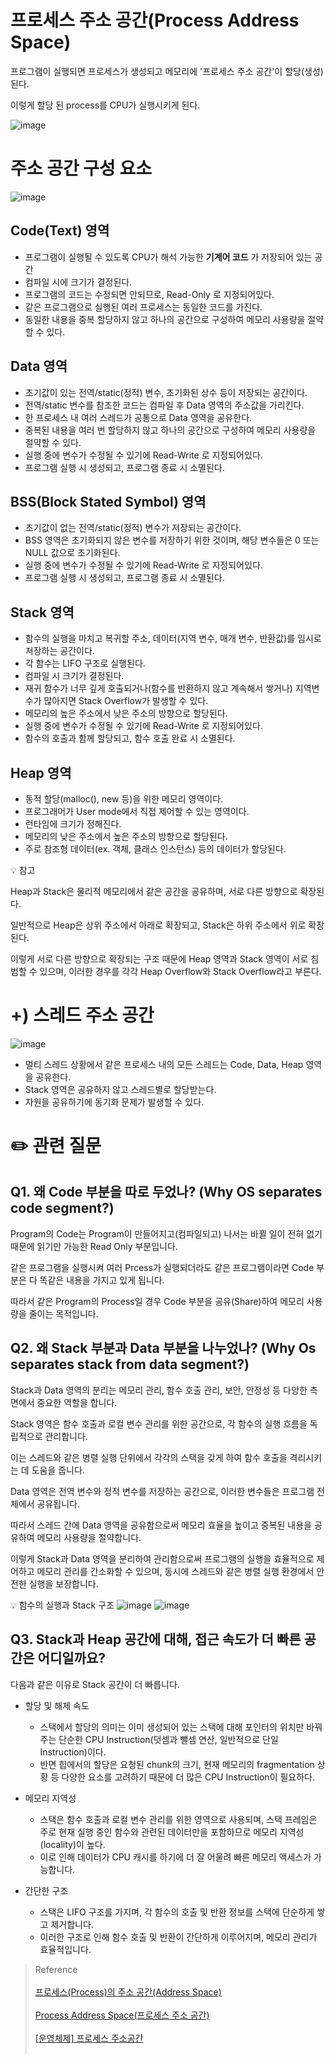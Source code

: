 # 프로세스 주소 공간(Process Address Space)

프로그램이 실행되면 프로세스가 생성되고 메모리에 '프로세스 주소 공간'이 할당(생성) 된다.

이렇게 할당 된 process를 CPU가 실행시키게 된다.

![image](https://github.com/inyoung0215/CS-Study/assets/65496092/b2905bb8-3b84-4412-99d7-6f33a033b7c9)

# 주소 공간 구성 요소 
![image](https://github.com/inyoung0215/CS-Study/assets/65496092/11371d66-15b3-4179-a262-dca5b89a5e07)

## Code(Text) 영역
- 프로그램이 실행될 수 있도록 CPU가 해석 가능한 **기계어 코드** 가 저장되어 있는 공간
- 컴파일 시에 크기가 결정된다.
- 프로그램의 코드는 수정되면 안되므로, Read-Only 로 지정되어있다.
- 같은 프로그램으로 실행된 여러 프로세스는 동일한 코드를 가진다.
- 동일한 내용을 중복 할당하지 않고 하나의 공간으로 구성하여 메모리 사용량을 절약할 수 있다.

## Data 영역
- 초기값이 있는 전역/static(정적) 변수, 초기화된 상수 등이 저장되는 공간이다.
- 전역/static 변수를 참조한 코드는 컴파일 후 Data 영역의 주소값을 가리킨다.
- 한 프로세스 내 여러 스레드가 공통으로 Data 영역을 공유한다.
- 중복된 내용을 여러 번 할당하지 않고 하나의 공간으로 구성하여 메모리 사용량을 절약할 수 있다.
- 실행 중에 변수가 수정될 수 있기에 Read-Write 로 지정되어있다.
- 프로그램 실행 시 생성되고, 프로그램 종료 시 소멸된다.

## BSS(Block Stated Symbol) 영역
- 초기값이 없는 전역/static(정적) 변수가 저장되는 공간이다.
- BSS 영역은 초기화되지 않은 변수를 저장하기 위한 것이며, 해당 변수들은 0 또는 NULL 값으로 초기화된다.
- 실행 중에 변수가 수정될 수 있기에 Read-Write 로 지정되어있다.
- 프로그램 실행 시 생성되고, 프로그램 종료 시 소멸된다.

## Stack 영역
- 함수의 실행을 마치고 복귀할 주소, 데이터(지역 변수, 매개 변수, 반환값)를 임시로 저장하는 공간이다.
- 각 함수는 LIFO 구조로 실행된다.
- 컴파일 시 크기가 결정된다.
- 재귀 함수가 너무 깊게 호출되거나(함수를 반환하지 않고 계속해서 쌓거나) 지역변수가 많아지면 Stack Overflow가 발생할 수 있다.
- 메모리의 높은 주소에서 낮은 주소의 방향으로 할당된다.
- 실행 중에 변수가 수정될 수 있기에 Read-Write 로 지정되어있다.
- 함수의 호출과 함께 할당되고, 함수 호출 완료 시 소멸된다.

## Heap 영역
- 동적 할당(malloc(), new 등)을 위한 메모리 영역이다.
- 프로그래머가 User mode에서 직접 제어할 수 있는 영역이다.
- 런타임에 크기가 정해진다.
- 메모리의 낮은 주소에서 높은 주소의 방향으로 할당된다.
- 주로 참조형 데이터(ex. 객체, 클래스 인스턴스) 등의 데이터가 할당된다.

💡 참고 

Heap과 Stack은 물리적 메모리에서 같은 공간을 공유하며, 서로 다른 방향으로 확장된다. 

일반적으로 Heap은 상위 주소에서 아래로 확장되고, Stack은 하위 주소에서 위로 확장된다.

이렇게 서로 다른 방향으로 확장되는 구조 때문에 Heap 영역과 Stack 영역이 서로 침범할 수 있으며, 이러한 경우를 각각 Heap Overflow와 Stack Overflow라고 부른다.

# +) 스레드 주소 공간
![image](https://github.com/inyoung0215/CS-Study/assets/65496092/c5095f87-6e76-463e-8ee5-e2f843e37f09)
- 멀티 스레드 상황에서 같은 프로세스 내의 모든 스레드는 Code, Data, Heap 영역을 공유한다.
- Stack 영역은 공유하지 않고 스레드별로 할당받는다.
- 자원을 공유하기에 동기화 문제가 발생할 수 있다.

# ✏️ 관련 질문
## Q1. 왜 Code 부분을 따로 두었나? (Why OS separates code segment?)
Program의 Code는 Program이 만들어지고(컴파일되고) 나서는 바뀔 일이 전혀 없기 때문에 읽기만 가능한 Read Only 부분입니다. 

같은 프로그램을 실행시켜 여러 Prcess가 실행되더라도 같은 프로그램이라면 Code 부분은 다 똑같은 내용을 가지고 있게 됩니다. 

따라서 같은 Program의 Process일 경우 Code 부분을 공유(Share)하여 메모리 사용량을 줄이는 목적입니다.

## Q2. 왜 Stack 부분과 Data 부분을 나누었나? (Why Os separates stack from data segment?)
Stack과 Data 영역의 분리는 메모리 관리, 함수 호출 관리, 보안, 안정성 등 다양한 측면에서 중요한 역할을 합니다.

Stack 영역은 함수 호출과 로컬 변수 관리를 위한 공간으로, 각 함수의 실행 흐름을 독립적으로 관리합니다. 

이는 스레드와 같은 병렬 실행 단위에서 각각의 스택을 갖게 하여 함수 호출을 격리시키는 데 도움을 줍니다.

Data 영역은 전역 변수와 정적 변수를 저장하는 공간으로, 이러한 변수들은 프로그램 전체에서 공유됩니다. 

따라서 스레드 간에 Data 영역을 공유함으로써 메모리 효율을 높이고 중복된 내용을 공유하여 메모리 사용량을 절약합니다.

이렇게 Stack과 Data 영역을 분리하여 관리함으로써 프로그램의 실행을 효율적으로 제어하고 메모리 관리를 간소화할 수 있으며, 동시에 스레드와 같은 병렬 실행 환경에서 안전한 실행을 보장합니다.

💡 함수의 실행과 Stack 구조
![image](https://github.com/inyoung0215/CS-Study/assets/65496092/15e88377-8b33-4239-a3cd-946667782099)
![image](https://github.com/inyoung0215/CS-Study/assets/65496092/f5ef6c8e-be02-4b76-be63-0666fd0791a5)

## Q3. Stack과 Heap 공간에 대해, 접근 속도가 더 빠른 공간은 어디일까요?
다음과 같은 이유로 Stack 공간이 더 빠릅니다. 

- 할당 및 해제 속도
  - 스택에서 할당의 의미는 이미 생성되어 있는 스택에 대해 포인터의 위치만 바꿔주는 단순한 CPU Instruction(덧셈과 뺄셈 연산, 일반적으로 단일 Instruction)이다. 
  - 반면 힙에서의 할당은 요청된 chunk의 크기, 현재 메모리의 fragmentation 상황 등 다양한 요소를 고려하기 때문에 더 많은 CPU Instruction이 필요하다.

- 메모리 지역성
  - 스택은 함수 호출과 로컬 변수 관리를 위한 영역으로 사용되며, 스택 프레임은 주로 현재 실행 중인 함수와 관련된 데이터만을 포함하므로 메모리 지역성(locality)이 높다. 
  - 이로 인해 데이터가 CPU 캐시를 하기에 더 잘 어울려 빠른 메모리 액세스가 가능합니다.

- 간단한 구조
  - 스택은 LIFO 구조를 가지며, 각 함수의 호출 및 반환 정보를 스택에 단순하게 쌓고 제거합니다. 
  - 이러한 구조로 인해 함수 호출 및 반환이 간단하게 이루어지며, 메모리 관리가 효율적입니다.

>Reference <br></br>
>[프로세스(Process)의 주소 공간(Address Space)](https://whereisusb.tistory.com/10) <br></br>
>[Process Address Space(프로세스 주소 공간)](https://hojunking.tistory.com/51) <br></br>
>[[운영체제] 프로세스 주소공간](https://velog.io/@klloo/%EC%9A%B4%EC%98%81%EC%B2%B4%EC%A0%9C-%ED%94%84%EB%A1%9C%EC%84%B8%EC%8A%A4-%EC%A3%BC%EC%86%8C%EA%B3%B5%EA%B0%84) <br></br>